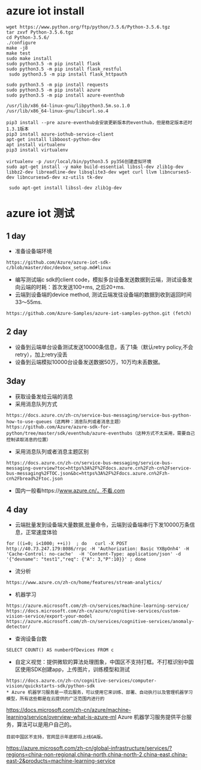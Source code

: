 # azure iot install
```
wget https://www.python.org/ftp/python/3.5.6/Python-3.5.6.tgz
tar zxvf Python-3.5.6.tgz
cd Python-3.5.6/
./configure
make -j8
make test
sudo make install
sudo python3.5 -m pip install flask
sudo python3.5 -m pip install flask_restful
 sudo python3.5 -m pip install flask_httpauth

sudo python3.5 -m pip install requests
sudo python3.5 -m pip install azure
sudo python3.5 -m pip install azure-eventhub

/usr/lib/x86_64-linux-gnu/libpython3.5m.so.1.0
/usr/lib/x86_64-linux-gnu/libcurl.so.4

pip3 install --pre azure-eventhub会安装更新版本的eventhub，但是稳定版本还时1.3.1版本
pip3 install azure-iothub-service-client
apt-get install libboost-python-dev
apt install virtualenv
pip3 install virtualenv

virtualenv -p /usr/local/bin/python3.5 py356创建虚拟环境
sudo apt-get install -y make build-essential libssl-dev zlib1g-dev libbz2-dev libreadline-dev libsqlite3-dev wget curl llvm libncurses5-dev libncursesw5-dev xz-utils tk-dev

 sudo apt-get install libssl-dev zlib1g-dev
```
# azure iot 测试
## 1 day
* 准备设备端环境
```
https://github.com/Azure/azure-iot-sdk-c/blob/master/doc/devbox_setup.md#linux
```
* 编写测试端c sdk的client code，模拟多台设备发送数据到云端，测试设备发向云端的时耗：首次发送100+ms, 之后20+ms.
* 云端到设备端的device method, 测试云端发往设备端的数据到收到返回时间33～55ms.
```
https://github.com/Azure-Samples/azure-iot-samples-python.git (fetch)
```
## 2 day
* 设备到云端单台设备测试发送10000条信息，丢了1条（默认retry policy,不会retry），加上retry没丢
* 设备到云端模拟10000台设备发送数据50万，10万均未丢数据。
## 3day
* 获取设备发给云端的消息
* 采用消息队列方式
```
https://docs.azure.cn/zh-cn/service-bus-messaging/service-bus-python-how-to-use-queues（这两种：消息队列或者消息主题）
https://github.com/Azure/azure-sdk-for-python/tree/master/sdk/eventhub/azure-eventhubs（这种方式不太采用，需要自己控制读取消息的位置）
```
* 采用消息队列或者消息主题区别
```
https://docs.azure.cn/zh-cn/service-bus-messaging/service-bus-messaging-overview?toc=https%3A%2F%2Fdocs.azure.cn%2Fzh-cn%2Fservice-bus-messaging%2FTOC.json&bc=https%3A%2F%2Fdocs.azure.cn%2Fzh-cn%2Fbread%2Ftoc.json
```
* 国内一般看https://www.azure.cn/，不看.com
## 4 day
* 云端批量发到设备端大量数据,批量命令，云端到设备端串行下发10000万条信息，正常速度体验
```
for ((i=0; i<1000; ++i))  ; do   curl -X POST http://40.73.247.179:8086/rrpc -H 'Authorization: Basic YXBpOnh4' -H 'Cache-Control: no-cache'  -H 'Content-Type: application/json' -d '{"devname": "test1","req": {"A": 3,"P":10}}' ; done
```
* 流分析
```
https://www.azure.cn/zh-cn/home/features/stream-analytics/
```
* 机器学习
```
https://azure.microsoft.com/zh-cn/services/machine-learning-service/
https://docs.microsoft.com/zh-cn/azure/cognitive-services/custom-vision-service/export-your-model
https://azure.microsoft.com/zh-cn/services/cognitive-services/anomaly-detector/
```
* 查询设备台数
```
SELECT COUNT() AS numberOfDevices FROM c
```
    
* 自定义视觉：提供微软的算法处理图象，中国区不支持打框。不打框识别中国区使用SDK创建app，上传图片，训练模型和测试
```
https://docs.azure.cn/zh-cn/cognitive-services/computer-vision/quickstarts-sdk/python-sdk
* Azure 机器学习服务是一项云服务，可以使用它来训练、部署、自动执行以及管理机器学习模型，所有这些都是在云提供的广泛范围内进行的
```
https://docs.microsoft.com/zh-cn/azure/machine-learning/service/overview-what-is-azure-ml
Azure 机器学习服务提供平台服务，算法可以是用户自己的。

    目前中国区不支持，官网显示年底即将上线GA版。
https://azure.microsoft.com/zh-cn/global-infrastructure/services/?regions=china-non-regional,china-north,china-north-2,china-east,china-east-2&products=machine-learning-service
```

